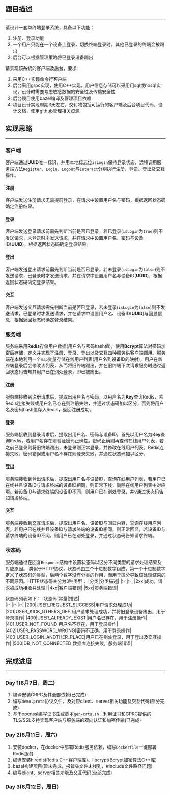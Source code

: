 ## 题目描述
---
请设计一套单终端登录系统，具备以下功能：
1. 注册、登录功能
2. 一个用户只能在一个设备上登录，切换终端登录时，其他已登录的终端会被踢出
3. 后台可以根据管理策略将已登录设备踢出

请实现该系统的客户端及后台，要求:
1. 采用C++实现命令行客户端
2. 后台采⽤grpc实现，使用C++实现，⽤户信息存储可以采⽤用sql或nosql实现，设计时需要考虑敏感数据的安全性及传输安全性
3. 后台项目使用bazel编译及管理项目依赖
4. 项目设计实现周期3天左右，交付物包括可运行的客户端及后台项目代码，设计文档，使用github管理相关资源

## 实现思路
---
### 客户端
客户端通过**UUID**唯一标识，并用本地标志位`isLogin`保持登录状态，远程调用服务端方法`Register`、`Login`、`Logout`与`Interact`分别执行注册、登录、登出及交互操作。
#### 注册
客户端发送注册请求无需提前登录，在请求中设置用户名与密码，根据返回状态码确定注册结果。
#### 登录
客户端发送登录请求前需先判断当前是否已登录，若已登录(`isLogin`为`true`)则不发送请求，未登录时才发送请求，并在请求中设置用户名、密码与设备ID(**UUID**)，根据返回状态码确定登录结果。
#### 登出
客户端发送登出请求前需先判断当前是否已登录，若未登录(`isLogin`为`false`)则不发送请求，已登录时才发送请求，并在请求中设置用户名与设备ID(**UUID**)，根据返回状态码确定登录结果。
#### 交互
客户端发送交互请求需先判断当前是否已登录，若未登录(`isLogin`为`false`)则不发送请求，已登录时才发送请求，并在请求中设置用户名、设备ID(**UUID**)与回显信息，根据返回状态码确定登录结果。

### 服务端
服务端采用**Redis**存储用户数据(用户名与密码hash值)，使用**Bcrypt**算法对密码加密后存储，定义并实现了注册、登录、登出以及交互四种服务供客户端调用。服务端在本地利用一个`map`变量存储在线用户列表(用户名到设备ID的映射)，用户在新终端登录后会修改该列表，从而将旧终端踢出，并在旧终端下次请求服务时通过返回状态码告知其用户已在别处登录，即已被踢出。
#### 注册
服务端接收到注册请求后，提取出用户名与密码，以用户名为**Key**查询Redis，若Redis连接失败或用户名已存在则注册失败，并通过状态码加以区分，否则将用户名及密码hash值存入Redis，返回注册成功。

#### 登录
服务端接收到登录请求后，提取出用户名、密码与设备ID，首先以用户名为**Key**查询Redis，若用户名存在则验证密码正确性。密码正确则再查询在线用户列表，若之前已登录则将旧终端踢出，未登录则正常登录，并修改在线用户列表。Redis连接失败、密码错误或用户名不存在则登录失败，并通过状态码加以区分。

#### 登出
服务端接收到登出请求后，提取出用户名与设备ID，查询在线用户列表，若用户已在线并且设备ID与请求终端的设备ID相同，则正常下线，删除在线用户列表中对应项。若设备ID与请求终端的设备ID不同，则用户已在别处登录，并v通过状态码告知请求终端。

#### 交互
服务端接收到交互请求后，提取出用户名、设备ID与回显内容，查询在线用户列表，若用户已在线并且设备ID与请求终端的设备ID相同，则正常回显。若设备ID与请求终端的设备ID不同，则用户已在别处登录，并通过状态码告知请求终端。

### 状态码
服务端通过在回复`Response`结构中设置状态码以区分不同类型的请求处理结果及对应原因。
类似于HTTP协议，状态码由三个十进制数字组成，第一个十进制数字定义了状态码的类型，后两个数字没有分类的作用，而用于区分导致该处理结果的不同原因。HTTP状态码共分为3种类型：
|分类|分类描述|
|:-:|:-|
|2xx|成功，请求被成功接收并处理|
|4xx|客户端错误|
|5xx|服务端错误|

状态码列表如下：
|状态码|常量|描述|   
|:-:|:-:|:-|
|200|USER_REQUEST_SUCCESS|用户请求处理成功|
|201|USER_KICK_OTHERS_OFF|用户请求处理成功，并将旧登录设备踢出，用于登录操作|
|400|USER_ALREADY_EXIST|用户名已存在，用于注册操作|
|401|USER_NOT_FOUND|用户名不存在，用于登录操作|
|402|USER_PASSWORD_WRONG|密码不正确，用于登录操作|
|403|USER_LOGIN_ANOTHER_PLACE|用户已在别处登录，用于登出及交互操作|
|500|DB_NOT_CONNECTED|数据库连接失败，服务端错误|

## 完成进度
---
### Day 1(8月7日，周二)
1. 编译安装GRPC及其全部依赖(已完成)
2. 编写`demo.proto`协议文件，及对应client、server相关功能及交互代码(部分完成)
3. 基于openssl编写证书生成脚本`gen-crts.sh`，利用证书和GPRC提供的TLS/SSL支持实现客户端与服务端的双向认证和加密传输(已完成)

### Day 2(8月11日，周六)
1. 安装docker，在docker中部署Redis服务依赖，编写`Dockerfile`一键部署Redis服务
2. 编译安装hiredis(Redis C++客户端库)、libcrypt(Bcrypt加密算法C++库)
3. bazel构建项目(暂未完成，报错头文件未找到，#include文件路径问题)
4. 编写client、server相关功能及交互代码(全部完成)

### Day 3(8月12日，周日)
